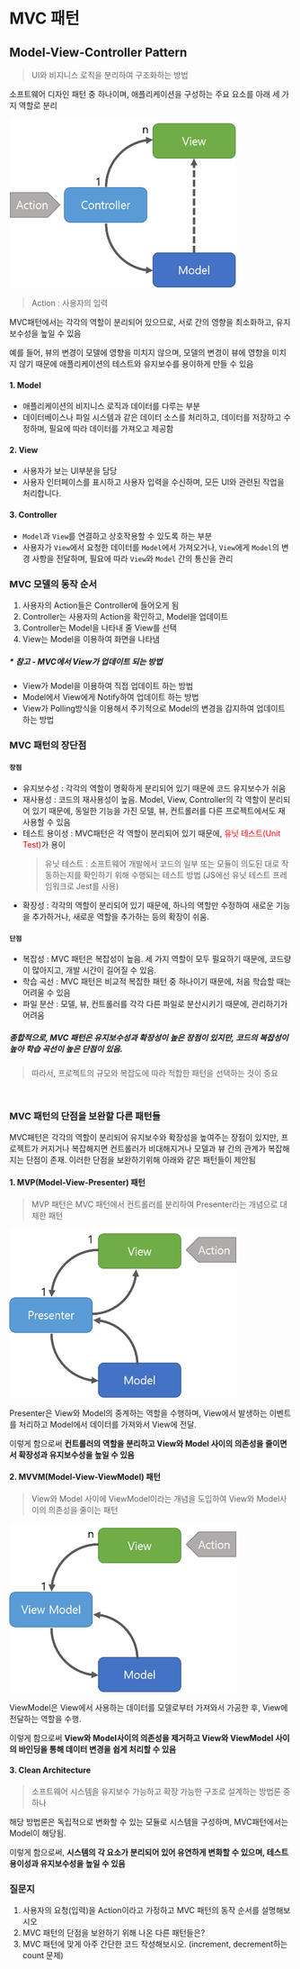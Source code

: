 # MVC 패턴

## Model-View-Controller Pattern

> UI와 비지니스 로직을 분리하여 구조화하는 방법

소프트웨어 디자인 패턴 중 하나이며, 애플리케이션을 구성하는 주요 요소를 아래 세 가지 역할로 분리

<img style="height: 300px" src="./img/mvc-pattern.png">

> Action : 사용자의 입력

MVC패턴에서는 각각의 역할이 분리되어 있으므로, 서로 간의 영향을 최소화하고, 유지보수성을 높일 수 있음

예를 들어, 뷰의 변경이 모델에 영향을 미치지 않으며, 모델의 변경이 뷰에 영향을 미치지 않기 때문에 애플리케이션의 테스트와 유지보수를 용이하게 만들 수 있음

#### 1. Model

- 애플리케이션의 비지니스 로직과 데이터를 다루는 부분
- 데이터베이스나 파일 시스템과 같은 데이터 소스를 처리하고, 데이터를 저장하고 수정하며, 필요에 따라 데이터를 가져오고 제공함

#### 2. View

- 사용자가 보는 UI부분을 담당
- 사용자 인터페이스를 표시하고 사용자 입력을 수신하며, 모든 UI와 관련된 작업을 처리합니다.

#### 3. Controller

- `Model`과 `View`를 연결하고 상호작용할 수 있도록 하는 부분
- 사용자가 `View`에서 요청한 데이터를 `Model`에서 가져오거나, `View`에게 `Model`의 변경 사항을 전달하며, 필요에 따라 `View`와 `Model` 간의 통신을 관리

### MVC 모델의 동작 순서

1. 사용자의 Action들은 Controller에 들어오게 됨
2. Controller는 사용자의 Action을 확인하고, Model을 업데이트
3. Controller는 Model을 나타내 줄 View를 선택
4. View는 Model을 이용하여 화면을 나타냄

##### \* 참고 - MVC에서 View가 업데이트 되는 방법

- View가 Model을 이용하여 직접 업데이트 하는 방법
- Model에서 View에게 Notify하여 업데이트 하는 방법
- View가 Polling방식을 이용해서 주기적으로 Model의 변경을 감지하여 업데이트 하는 방법

### MVC 패턴의 장단점

#### `장점`

- 유지보수성 : 각각의 역할이 명확하게 분리되어 있기 때문에 코드 유지보수가 쉬움
- 재사용성 : 코드의 재사용성이 높음. Model, View, Controller의 각 역할이 분리되어 있기 때문에, 동일한 기능을 가진 모델, 뷰, 컨트롤러를 다른 프로젝트에서도 재사용할 수 있음
- 테스트 용이성 : MVC패턴은 각 역할이 분리되어 있기 때문에, <span style="color: red">유닛 테스트(Unit Test)</span>가 용이
  > 유닛 테스트 : 소프트웨어 개발에서 코드의 일부 또는 모듈이 의도된 대로 작동하는지를 확인하기 위해 수행되는 테스트 방법 (JS에선 유닛 테스트 프레임워크로 Jest를 사용)
- 확장성 : 각각의 역할이 분리되어 있기 때문에, 하나의 역할만 수정하여 새로운 기능을 추가하거나, 새로운 역할을 추가하는 등의 확장이 쉬움.

#### `단점`

- 복잡성 : MVC 패턴은 복잡성이 높음. 세 가지 역할이 모두 필요하기 때문에, 코드량이 많아지고, 개발 시간이 길어질 수 있음.
- 학습 곡선 : MVC 패턴은 비교적 복잡한 패턴 중 하나이기 때문에, 처음 학습할 때는 어려울 수 있음
- 파일 분산 : 모델, 뷰, 컨트롤러를 각각 다른 파일로 분산시키기 때문에, 관리하기가 어려움

##### 종합적으로, MVC 패턴은 유지보수성과 확장성이 높은 장점이 있지만, 코드의 복잡성이 높아 학습 곡선이 높은 단점이 있음.

> 따라서, 프로젝트의 규모와 복잡도에 따라 적합한 패턴을 선택하는 것이 중요

<br />

### MVC 패턴의 단점을 보완할 다른 패턴들

MVC패턴은 각각의 역할이 분리되어 유지보수와 확장성을 높여주는 장점이 있지만, 프로젝트가 커지거나 복잡해지면 컨트롤러가 비대해지거나 모델과 뷰 간의 관계가 복잡해지는 단점이 존재. 이러한 단점을 보완하기위해 아래와 같은 패턴들이 제안됨

#### 1. MVP(Model-View-Presenter) 패턴

> MVP 패턴은 MVC 패턴에서 컨트롤러를 분리하여 Presenter라는 개념으로 대체한 패턴

<img style="height: 300px" src="./img/mvp-pattern.png">

Presenter은 View와 Model의 중계하는 역할을 수행하며, View에서 발생하는 이벤트를 처리하고 Model에서 데이터를 가져와서 View에 전달.

이렇게 함으로써 <b>컨트롤러의 역할을 분리하고 View와 Model 사이의 의존성을 줄이면서 확장성과 유지보수성을 높일 수 있음</b>

#### 2. MVVM(Model-View-ViewModel) 패턴

> View와 Model 사이에 ViewModel이라는 개념을 도입하여 View와 Model사이의 의존성을 줄이는 패턴

<img style="height: 300px" src="./img/mvvm-pattern.png">

ViewModel은 View에서 사용하는 데이터를 모델로부터 가져와서 가공한 후, View에 전달하는 역할을 수행.

이렇게 함으로써 <b>View와 Model사이의 의존성을 제거하고 View와 ViewModel 사이의 바인딩을 통해 데이터 변경을 쉽게 처리할 수 있음</b>

#### 3. Clean Architecture

> 소프트웨어 시스템을 유지보수 가능하고 확장 가능한 구조로 설계하는 방법론 중 하나

해당 방법론은 독립적으로 변화할 수 있는 모듈로 시스템을 구성하며, MVC패턴에서는 Model이 해당됨.

이렇게 함으로써, <b>시스템의 각 요소가 분리되어 있어 유연하게 변화할 수 있으며, 테스트 용이성과 유지보수성을 높일 수 있음</b>

### 질문지

1. 사용자의 요청(입력)을 Action이라고 가정하고 MVC 패턴의 동작 순서를 설명해보시오
2. MVC 패턴의 단점을 보완하기 위해 나온 다른 패턴들은?
3. MVC 패턴에 맞게 아주 간단한 코드 작성해보시오. (increment, decrement하는 count 문제)
